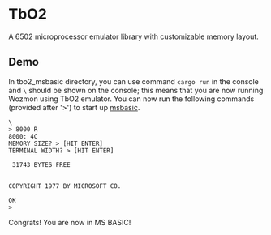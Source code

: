# TbO2
A 6502 microprocessor emulator library with customizable memory layout.

## Demo
In tbo2_msbasic directory, you can use command ```cargo run``` in the console and `\` should be shown on the console; 
this means that you are now running Wozmon using TbO2 emulator. You can now run the following commands (provided after '>') to start up [msbasic](https://github.com/mist64/msbasic).

```
\
> 8000 R
8000: 4C
MEMORY SIZE? > [HIT ENTER]
TERMINAL WIDTH? > [HIT ENTER]

 31743 BYTES FREE


COPYRIGHT 1977 BY MICROSOFT CO.

OK
>
```
Congrats! You are now in MS BASIC!
